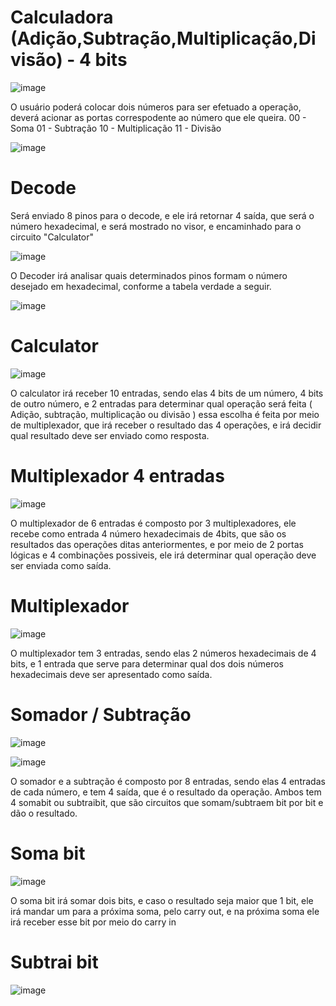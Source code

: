 # Calculadora (Adição,Subtração,Multiplicação,Divisão) - 4 bits
![image](https://github.com/user-attachments/assets/e41a2606-78df-4fc6-a334-f73d0dbc2afa)

O usuário poderá colocar dois números para ser efetuado a operação, deverá acionar as portas correspodente ao número que ele queira.
00 - Soma
01 - Subtração
10 - Multiplicação
11 - Divisão

![image](https://github.com/user-attachments/assets/2dc76358-ec69-49b8-95ce-f9bd3652a286)

# Decode
Será enviado 8 pinos para o decode, e ele irá retornar 4 saída, que será o número hexadecimal, e será mostrado no visor, e encaminhado para o circuito "Calculator"

![image](https://github.com/user-attachments/assets/91a45de9-f1fa-4ba6-b74e-e3d0492c4511)

O Decoder irá analisar quais determinados pinos formam o número desejado em hexadecimal, conforme a tabela verdade a seguir.

![image](https://github.com/user-attachments/assets/efde795e-7c4e-4384-89d8-d860ebfb3f71)

# Calculator

![image](https://github.com/user-attachments/assets/6ea9f192-0fa9-4ad2-9182-48bc69006a4e)

O calculator irá receber 10 entradas, sendo elas 4 bits de um número, 4 bits de outro número, e 2 entradas para determinar qual operação será feita ( Adição, subtração, multiplicação ou divisão ) essa escolha é feita por meio de multiplexador, que irá receber o resultado das 4 operações, e irá decidir qual resultado deve ser enviado como resposta.

# Multiplexador 4 entradas

![image](https://github.com/user-attachments/assets/c33449dc-f6fe-4346-947a-91d41fced4fb)

O multiplexador de 6 entradas é composto por 3 multiplexadores, ele recebe como entrada 4 número hexadecimais de 4bits, que são os resultados das operações ditas anteriormentes, e por meio de 2 portas lógicas e 4 combinações possiveis, ele irá determinar qual operação deve ser enviada como saída.

# Multiplexador
![image](https://github.com/user-attachments/assets/dcca5004-0ee4-4dc0-8df8-b445152bfcd5)

O multiplexador tem 3 entradas, sendo elas 2 números hexadecimais de 4 bits, e 1 entrada que serve para determinar qual dos dois números hexadecimais deve ser apresentado como saída.

# Somador / Subtração

![image](https://github.com/user-attachments/assets/96891e46-eabd-40bf-9845-1308a190d6cd)

![image](https://github.com/user-attachments/assets/7487ce22-ee61-4649-b255-8b2d9b50a829)

O somador e a subtração é composto por 8 entradas, sendo elas 4 entradas de cada número, e tem 4 saída, que é o resultado da operação.
Ambos tem 4 somabit ou subtraibit, que são circuitos que somam/subtraem bit por bit e dão o resultado.

# Soma bit
![image](https://github.com/user-attachments/assets/ed7fce32-6642-4a29-b9d6-649478feb6af)

O soma bit irá somar dois bits, e caso o resultado seja maior que 1 bit, ele irá mandar um para a próxima soma, pelo carry out, e na próxima soma ele irá receber esse bit por meio do carry in

# Subtrai bit

![image](https://github.com/user-attachments/assets/4161c5a8-fc8d-41ec-acba-01685687314b)

